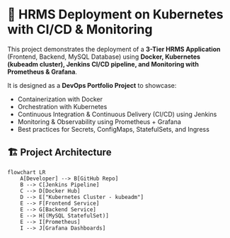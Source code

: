 # 🚀 HRMS Deployment on Kubernetes with CI/CD & Monitoring

This project demonstrates the deployment of a **3-Tier HRMS Application** (Frontend, Backend, MySQL Database) using **Docker, Kubernetes (kubeadm cluster), Jenkins CI/CD pipeline, and Monitoring with Prometheus & Grafana**.

It is designed as a **DevOps Portfolio Project** to showcase:
- Containerization with Docker  
- Orchestration with Kubernetes  
- Continuous Integration & Continuous Delivery (CI/CD) using Jenkins  
- Monitoring & Observability using Prometheus + Grafana  
- Best practices for Secrets, ConfigMaps, StatefulSets, and Ingress  

## 🏗️ Project Architecture

```mermaid
flowchart LR
    A[Developer] --> B[GitHub Repo]
    B --> C[Jenkins Pipeline]
    C --> D[Docker Hub]
    D --> E["Kubernetes Cluster - kubeadm"]
    E --> F[Frontend Service]
    E --> G[Backend Service]
    E --> H[(MySQL StatefulSet)]
    E --> I[Prometheus]
    I --> J[Grafana Dashboards]
